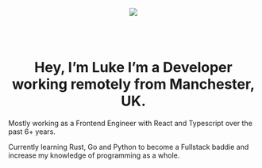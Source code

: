 <p align="center"> <img src="https://github.com/Nevnet99/Nevnet99/assets/28801236/f943ed8d-1191-487a-9ac5-d0adff82edd9" /> </p>

<br />
<br />

<h1 align="center">Hey, I’m Luke I’m a Developer working remotely from Manchester, UK.</h1>

<p>Mostly working as a Frontend Engineer with React and Typescript over the past 6+ years.</p>

<p>Currently learning Rust, Go and Python to become a Fullstack baddie and increase my knowledge of programming as a whole.</p>
